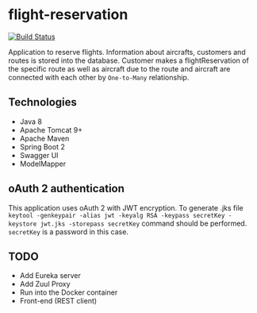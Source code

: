 # flight-reservation
[![Build Status](https://travis-ci.com/sergeivisotsky/flight-reservation.svg?branch=master)](https://travis-ci.com/sergeivisotsky/flight-reservation)

Application to reserve flights.
Information about aircrafts, customers and routes is stored into the database.
Customer makes a flightReservation of the specific route as well as aircraft due to the route and aircraft are connected with each other by `One-to-Many` relationship.

## Technologies
* Java 8
* Apache Tomcat 9+
* Apache Maven
* Spring Boot 2
* Swagger UI
* ModelMapper

## oAuth 2 authentication
This application uses oAuth 2 with JWT encryption.
To generate .jks file `keytool -genkeypair -alias jwt -keyalg RSA -keypass secretKey -keystore jwt.jks -storepass secretKey` command should be performed.
<br/>
`secretKey` is a password in this case.

## TODO
* Add Eureka server
* Add Zuul Proxy
* Run into the Docker container
* Front-end (REST client)